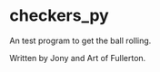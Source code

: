 checkers_py
===========

An test program to get the ball rolling. 

Written by Jony and Art of Fullerton. 

